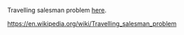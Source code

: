 Travelling salesman problem [here](https://minhyukshim.github.io/Travelling-Salesman/).

https://en.wikipedia.org/wiki/Travelling_salesman_problem
